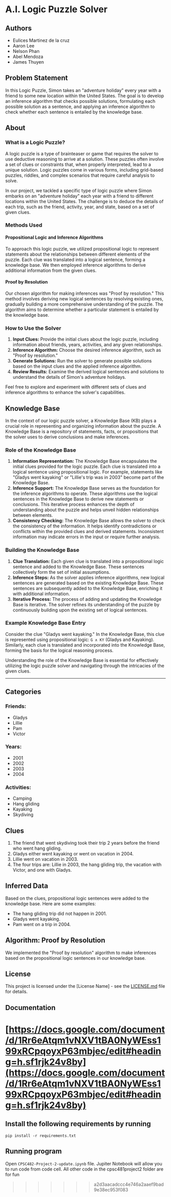 # A.I. Logic Puzzle Solver

## Authors

- Eulices Martinez de la cruz
- Aaron Lee
- Nelson Phan
- Abel Mendoza
- James Thuyen

## Problem Statement

In this Logic Puzzle, Simon takes an "adventure holiday" every year with a friend to some new location within the United States. The goal is to develop an inference algorithm that checks possible solutions, formulating each possible solution as a sentence, and applying an inference algorithm to check whether each sentence is entailed by the knowledge base.

## About

### What is a Logic Puzzle?

A logic puzzle is a type of brainteaser or game that requires the solver to use deductive reasoning to arrive at a solution. These puzzles often involve a set of clues or constraints that, when properly interpreted, lead to a unique solution. Logic puzzles come in various forms, including grid-based puzzles, riddles, and complex scenarios that require careful analysis to solve.

In our project, we tackled a specific type of logic puzzle where Simon embarks on an "adventure holiday" each year with a friend to different locations within the United States. The challenge is to deduce the details of each trip, such as the friend, activity, year, and state, based on a set of given clues.

### Methods Used

#### Propositional Logic and Inference Algorithms

To approach this logic puzzle, we utilized propositional logic to represent statements about the relationships between different elements of the puzzle. Each clue was translated into a logical sentence, forming a knowledge base. We then employed inference algorithms to derive additional information from the given clues.

#### Proof by Resolution

Our chosen algorithm for making inferences was "Proof by resolution." This method involves deriving new logical sentences by resolving existing ones, gradually building a more comprehensive understanding of the puzzle. The algorithm aims to determine whether a particular statement is entailed by the knowledge base.

### How to Use the Solver

1. **Input Clues:** Provide the initial clues about the logic puzzle, including information about friends, years, activities, and any given relationships.
2. **Inference Algorithm:** Choose the desired inference algorithm, such as "Proof by resolution."
3. **Generate Solutions:** Run the solver to generate possible solutions based on the input clues and the applied inference algorithm.
4. **Review Results:** Examine the derived logical sentences and solutions to understand the details of Simon's adventure holidays.

Feel free to explore and experiment with different sets of clues and inference algorithms to enhance the solver's capabilities.

## Knowledge Base

In the context of our logic puzzle solver, a Knowledge Base (KB) plays a crucial role in representing and organizing information about the puzzle. A Knowledge Base is a repository of statements, facts, or propositions that the solver uses to derive conclusions and make inferences.

### Role of the Knowledge Base

1. **Information Representation:** The Knowledge Base encapsulates the initial clues provided for the logic puzzle. Each clue is translated into a logical sentence using propositional logic. For example, statements like "Gladys went kayaking" or "Lillie's trip was in 2003" become part of the Knowledge Base.
2. **Inference Support:** The Knowledge Base serves as the foundation for the inference algorithms to operate. These algorithms use the logical sentences in the Knowledge Base to derive new statements or conclusions. This iterative process enhances the depth of understanding about the puzzle and helps unveil hidden relationships between elements.
3. **Consistency Checking:** The Knowledge Base allows the solver to check the consistency of the information. It helps identify contradictions or conflicts within the provided clues and derived statements. Inconsistent information may indicate errors in the input or require further analysis.

### Building the Knowledge Base

1. **Clue Translation:** Each given clue is translated into a propositional logic sentence and added to the Knowledge Base. These sentences collectively form the set of initial assumptions.
2. **Inference Steps:** As the solver applies inference algorithms, new logical sentences are generated based on the existing Knowledge Base. These sentences are subsequently added to the Knowledge Base, enriching it with additional information.
3. **Iterative Process:** The process of adding and updating the Knowledge Base is iterative. The solver refines its understanding of the puzzle by continuously building upon the existing set of logical sentences.

### Example Knowledge Base Entry

Consider the clue "Gladys went kayaking." In the Knowledge Base, this clue is represented using propositional logic: `G ∧ KY` (Gladys and Kayaking). Similarly, each clue is translated and incorporated into the Knowledge Base, forming the basis for the logical reasoning process.

Understanding the role of the Knowledge Base is essential for effectively utilizing the logic puzzle solver and navigating through the intricacies of the given clues.

---

## Categories

### Friends:

- Gladys
- Lillie
- Pam
- Victor

### Years:

- 2001
- 2002
- 2003
- 2004

### Activities:

- Camping
- Hang gliding
- Kayaking
- Skydiving

## Clues

1. The friend that went skydiving took their trip 2 years before the friend who went hang gliding.
2. Gladys either went kayaking or went on vacation in 2004.
3. Lillie went on vacation in 2003.
4. The four trips are: Lillie in 2003, the hang gliding trip, the vacation with Victor, and one with Gladys.

## Inferred Data

Based on the clues, propositional logic sentences were added to the knowledge base. Here are some examples:

- The hang gliding trip did not happen in 2001.
- Gladys went kayaking.
- Pam went on a trip in 2004.

## Algorithm: Proof by Resolution

We implemented the "Proof by resolution" algorithm to make inferences based on the propositional logic sentences in our knowledge base.

## License

This project is licensed under the [License Name] - see the [LICENSE.md](https://chat.openai.com/c/LICENSE.md) file for details.

## Documentation

[https://docs.google.com/document/d/1Rr6eAtqm1vNXV1tBA0NyWEss199xRCpqoyxP63mbjec/edit#heading=h.sf1rjk24v8by](https://docs.google.com/document/d/1Rr6eAtqm1vNXV1tBA0NyWEss199xRCpqoyxP63mbjec/edit#heading=h.sf1rjk24v8by)
===========================================================================================================

## Install the following requirements by running

```
pip install -r requirements.txt
```

## Running program

Open `CPSC482-Project-2-update.ipynb` file. Jupiter Notebook will allow you to run code from code cell. All other code in the cpsc481project2 folder are for fun

>>>>>>> a2d3aacadccc4e746a2aaef9bad9e38ec953f083
>>>>>>>
>>>>>>
>>>>>
>>>>
>>>
>>
